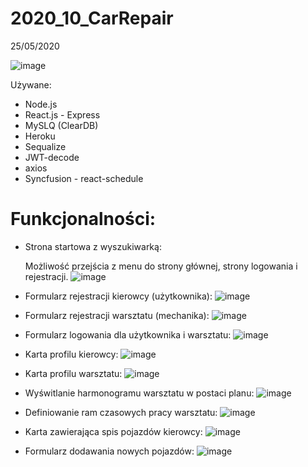 # 2020_10_CarRepair
25/05/2020

![image](https://user-images.githubusercontent.com/61984561/81583671-f65ce900-93b1-11ea-9850-2d713837ad5e.png)

Używane:
- Node.js
- React.js - Express
- MySLQ (ClearDB)
- Heroku
- Sequalize
- JWT-decode
- axios
- Syncfusion - react-schedule

# Funkcjonalności:
- Strona startowa z wyszukiwarką:
  
  Możliwość przejścia z menu do strony głównej, strony logowania i rejestracji.
![image](https://user-images.githubusercontent.com/61984561/81584053-83a03d80-93b2-11ea-974f-e64ff564d8b6.png)

- Formularz rejestracji kierowcy (użytkownika):
![image](https://user-images.githubusercontent.com/61984561/81584332-ea255b80-93b2-11ea-99ab-44b13da48fc3.png)

- Formularz rejestracji warsztatu (mechanika):
![image](https://user-images.githubusercontent.com/61984561/81584456-104afb80-93b3-11ea-9bfe-1bcb56adb094.png)

- Formularz logowania dla użytkownika i warsztatu:
![image](https://user-images.githubusercontent.com/61984561/81584614-3ffa0380-93b3-11ea-90fd-791f43de852d.png)

- Karta profilu kierowcy:
![image](https://user-images.githubusercontent.com/61984561/81584801-86e7f900-93b3-11ea-9ce2-6837c1b7ba50.png)

- Karta profilu warsztatu:
![image](https://user-images.githubusercontent.com/61984561/81585304-4177fb80-93b4-11ea-8797-a05c5dbad5ed.png)

- Wyświtlanie harmonogramu warsztatu w postaci planu:
![image](https://user-images.githubusercontent.com/61984561/82817836-fc68c480-9e9d-11ea-9b7d-9f7bee11b31a.png)

- Definiowanie ram czasowych pracy warsztatu:
![image](https://user-images.githubusercontent.com/61984561/82818022-523d6c80-9e9e-11ea-84b0-5372f6c3ed8f.png)

- Karta zawierająca spis pojazdów kierowcy:
![image](https://user-images.githubusercontent.com/61984561/82818214-aa746e80-9e9e-11ea-849a-1bbbc9e974c5.png)

- Formularz dodawania nowych pojazdów:
![image](https://user-images.githubusercontent.com/61984561/82818276-c4ae4c80-9e9e-11ea-9fb4-37734c54106a.png)

